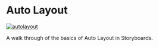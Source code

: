 # Auto Layout

[![autolayout](https://user-images.githubusercontent.com/206423/35922956-fa4d1ee4-0bec-11e8-93f3-2cd0b2d813ca.png)](https://youtu.be/360YMsWphuM)

A walk through of the basics of Auto Layout in Storyboards.
